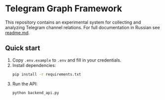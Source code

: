 # Telegram Graph Framework

This repository contains an experimental system for collecting and analyzing Telegram channel relations.
For full documentation in Russian see [readme.md](readme.md).

## Quick start

1. Copy `.env.example` to `.env` and fill in your credentials.
2. Install dependencies:
   ```bash
   pip install -r requirements.txt
   ```
3. Run the API:
   ```bash
   python backend_api.py
   ```
